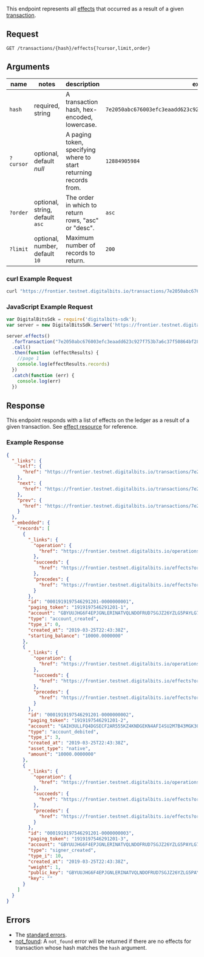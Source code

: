 This endpoint represents all [effects](https://developers.digitalbits.io/reference/go/services/frontier/internal/docs/reference/resources/effect) that occurred as a result of a given [transaction](https://developers.digitalbits.io/reference/go/services/frontier/internal/docs/reference/resources/transaction).

## Request

```
GET /transactions/{hash}/effects{?cursor,limit,order}
```

## Arguments

| name | notes | description | example |
| ---- | ----- | ----------- | ------- |
| `hash` | required, string | A transaction hash, hex-encoded, lowercase. | `7e2050abc676003efc3eaadd623c927f753b7a6c37f50864bf284f4e1510d088` |
| `?cursor` | optional, default _null_ | A paging token, specifying where to start returning records from. | `12884905984` |
| `?order` | optional, string, default `asc` | The order in which to return rows, "asc" or "desc". | `asc` |
| `?limit` | optional, number, default `10` | Maximum number of records to return. | `200` |

### curl Example Request

```sh
curl "https://frontier.testnet.digitalbits.io/transactions/7e2050abc676003efc3eaadd623c927f753b7a6c37f50864bf284f4e1510d088/effects?limit=1"
```

### JavaScript Example Request

```javascript
var DigitalBitsSdk = require('digitalbits-sdk');
var server = new DigitalBitsSdk.Server('https://frontier.testnet.digitalbits.io');

server.effects()
  .forTransaction("7e2050abc676003efc3eaadd623c927f753b7a6c37f50864bf284f4e1510d088")
  .call()
  .then(function (effectResults) {
    //page 1
    console.log(effectResults.records)
  })
  .catch(function (err) {
    console.log(err)
  })

```

## Response

This endpoint responds with a list of effects on the ledger as a result of a given transaction. See [effect resource](https://developers.digitalbits.io/reference/go/services/frontier/internal/docs/reference/resources/effect) for reference.

### Example Response

```json
{
  "_links": {
    "self": {
      "href": "https://frontier.testnet.digitalbits.io/transactions/7e2050abc676003efc3eaadd623c927f753b7a6c37f50864bf284f4e1510d088/effects?cursor=&limit=10&order=asc"
    },
    "next": {
      "href": "https://frontier.testnet.digitalbits.io/transactions/7e2050abc676003efc3eaadd623c927f753b7a6c37f50864bf284f4e1510d088/effects?cursor=1919197546291201-3&limit=10&order=asc"
    },
    "prev": {
      "href": "https://frontier.testnet.digitalbits.io/transactions/7e2050abc676003efc3eaadd623c927f753b7a6c37f50864bf284f4e1510d088/effects?cursor=1919197546291201-1&limit=10&order=desc"
    }
  },
  "_embedded": {
    "records": [
      {
        "_links": {
          "operation": {
            "href": "https://frontier.testnet.digitalbits.io/operations/1919197546291201"
          },
          "succeeds": {
            "href": "https://frontier.testnet.digitalbits.io/effects?order=desc&cursor=1919197546291201-1"
          },
          "precedes": {
            "href": "https://frontier.testnet.digitalbits.io/effects?order=asc&cursor=1919197546291201-1"
          }
        },
        "id": "0001919197546291201-0000000001",
        "paging_token": "1919197546291201-1",
        "account": "GBYUUJHG6F4EPJGNLERINATVQLNDOFRUD7SGJZ26YZLG5PAYLG7XUSGF",
        "type": "account_created",
        "type_i": 0,
        "created_at": "2019-03-25T22:43:38Z",
        "starting_balance": "10000.0000000"
      },
      {
        "_links": {
          "operation": {
            "href": "https://frontier.testnet.digitalbits.io/operations/1919197546291201"
          },
          "succeeds": {
            "href": "https://frontier.testnet.digitalbits.io/effects?order=desc&cursor=1919197546291201-2"
          },
          "precedes": {
            "href": "https://frontier.testnet.digitalbits.io/effects?order=asc&cursor=1919197546291201-2"
          }
        },
        "id": "0001919197546291201-0000000002",
        "paging_token": "1919197546291201-2",
        "account": "GAIH3ULLFQ4DGSECF2AR555KZ4KNDGEKN4AFI4SU2M7B43MGK3QJZNSR",
        "type": "account_debited",
        "type_i": 3,
        "created_at": "2019-03-25T22:43:38Z",
        "asset_type": "native",
        "amount": "10000.0000000"
      },
      {
        "_links": {
          "operation": {
            "href": "https://frontier.testnet.digitalbits.io/operations/1919197546291201"
          },
          "succeeds": {
            "href": "https://frontier.testnet.digitalbits.io/effects?order=desc&cursor=1919197546291201-3"
          },
          "precedes": {
            "href": "https://frontier.testnet.digitalbits.io/effects?order=asc&cursor=1919197546291201-3"
          }
        },
        "id": "0001919197546291201-0000000003",
        "paging_token": "1919197546291201-3",
        "account": "GBYUUJHG6F4EPJGNLERINATVQLNDOFRUD7SGJZ26YZLG5PAYLG7XUSGF",
        "type": "signer_created",
        "type_i": 10,
        "created_at": "2019-03-25T22:43:38Z",
        "weight": 1,
        "public_key": "GBYUUJHG6F4EPJGNLERINATVQLNDOFRUD7SGJZ26YZLG5PAYLG7XUSGF",
        "key": ""
      }
    ]
  }
}
```

## Errors

- The [standard errors](https://developers.digitalbits.io/reference/go/services/frontier/internal/docs/reference/errors#standard-errors).
- [not_found](https://developers.digitalbits.io/reference/go/services/frontier/internal/docs/reference/errors/not-found): A `not_found` error will be returned if there are no effects for transaction whose hash matches the `hash` argument.
